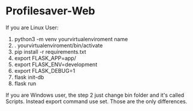 # Profilesaver-Web
If you are Linux User:

1. python3 -m venv yourvirtualenviroment name
2. . yourvirtualenviroment/bin/activate
3. pip install -r requirements.txt
4. export FLASK_APP=app/
5. export FLASK_ENV=development
6. export FLASK_DEBUG=1
7. flask init-db
8. flask run

If you are  Windows user, the step 2 just change bin folder and it's called Scripts.
Instead export command use set. Those are the only differences.
